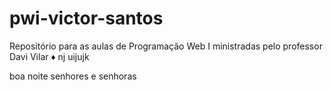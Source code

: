 # pwi-victor-santos
Repositório para as aulas de Programação Web I ministradas pelo professor Davi Vilar ♦
nj uijujk

boa noite senhores e senhoras